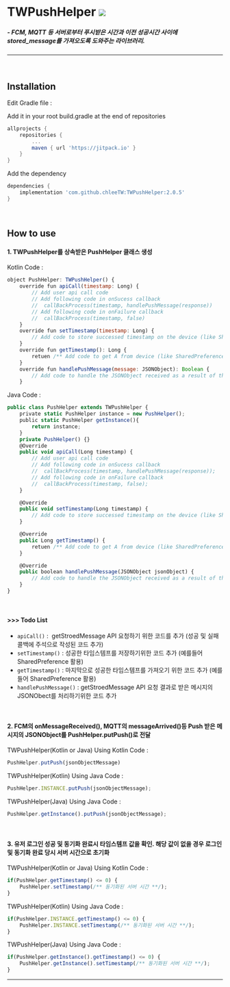 TWPushHelper [![](https://jitpack.io/v/chleeTW/TWPushHelper.svg)](https://jitpack.io/#chleeTW/TWPushHelper)
=====
##### - FCM, MQTT 등 서버로부터 푸시받은 시간과 이전 성공시간 사이에 stored_message를 가져오도록 도와주는 라이브러리.
-----
<br/>

## Installation
Edit Gradle file :

Add it in your root build.gradle at the end of repositories
```gradle
allprojects {
    repositories {
		...
		maven { url 'https://jitpack.io' }
	}
}
```
Add the dependency
```gradle
dependencies {
    implementation 'com.github.chleeTW:TWPushHelper:2.0.5'
}
```
<br/>



## How to use
#### 1. TWPushHelper를 상속받은 PushHelper 클래스 생성

Kotlin Code :
```javascript
object PushHelper: TWPushHelper() {
    override fun apiCall(timestamp: Long) {
        // Add user api call code
        // Add following code in onSucess callback
        //  callBackProcess(timestamp, handlePushMessage(response))
        // Add following code in onFailure callback
        //  callBackProcess(timestamp, false)
    }
    override fun setTimestamp(timestamp: Long) {
        // Add code to store successed timestamp on the device (like SharedPreference)
    }
    override fun getTimestamp(): Long {
        retuen /** Add code to get A from device (like SharedPreference) **/
    }
    override fun handlePushMessage(message: JSONObject): Boolean {
        // Add code to handle the JSONObject received as a result of the API request
    }
```

Java Code :
```javascript
public class PushHelper extends TWPushHelper {
    private static PushHelper instance = new PushHelper(); 
    public static PushHelper getInstance(){
        return instance;
    }
    private PushHelper() {}
    @Override
    public void apiCall(Long timestamp) {
        // Add user api call code
        // Add following code in onSucess callback
        //  callBackProcess(timestamp, handlePushMessage(response));
        // Add following code in onFailure callback
        //  callBackProcess(timestamp, false);
    }

    @Override
    public void setTimestamp(Long timestamp) {
        // Add code to store successed timestamp on the device (like SharedPreference)
    }

    @Override
    public Long getTimestamp() {
        retuen /** Add code to get A from device (like SharedPreference) **/;
    }

    @Override
    public boolean handlePushMessage(JSONObject jsonObject) {
        // Add code to handle the JSONObject received as a result of the API request
    }
}
```
<br/>


#### >>> Todo List
+ `apiCall()` :  getStroedMessage API 요청하기 위한 코드를 추가 (성공 및 실패 콜백에 주석으로 작성된 코드 추가)
+ `setTimestamp()` : 성공한 타임스템프를 저장하기위한 코드 추가 (예를들어 SharedPreference 활용)
+ `getTimestamp()` : 마지막으로 성공한 타임스템프를 가져오기 위한 코드 추가 (예를들어 SharedPreference 활용)
+ `handlePushMessage()` : getStroedMessage API 요청 결과로 받은 메시지의 JSONObect를 처리하기위한 코드 추가
<br/>



#### 2. FCM의 onMessageReceived(), MQTT의 messageArrived()등 Push 받은 메시지의 JSONObject를 PushHelper.putPush()로 전달
TWPushHelper(Kotlin or Java) Using Kotlin Code :
```javascript
PushHelper.putPush(jsonObjectMessage)
```
TWPushHelper(Kotlin) Using Java Code :
```javascript
PushHelper.INSTANCE.putPush(jsonObjectMessage);
```
TWPushHelper(Java) Using Java Code :
```javascript
PushHelper.getInstance().putPush(jsonObjectMessage);
```
<br/>



#### 3. 유저 로그인 성공 및 동기화 완료시 타임스템프 값을 확인. 해당 값이 없을 경우 로그인 및 동기화 완료 당시 서버 시간으로 초기화

TWPushHelper(Kotlin or Java) Using Kotlin Code :
```javascript
if(PushHelper.getTimestamp() <= 0) {
    PushHelper.setTimestamp(/** 동기화된 서버 시간 **/);
}
```
TWPushHelper(Kotlin) Using Java Code :
```javascript
if(PushHelper.INSTANCE.getTimestamp() <= 0) {
    PushHelper.INSTANCE.setTimestamp(/** 동기화된 서버 시간 **/);
}
```
TWPushHelper(Java) Using Java Code :
```javascript
if(PushHelper.getInstance().getTimestamp() <= 0) {
    PushHelper.getInstance().setTimestamp(/** 동기화된 서버 시간 **/);
}
```

- - -
